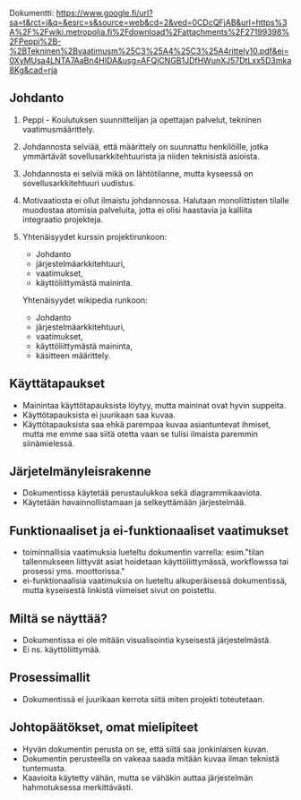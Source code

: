 Dokumentti: https://www.google.fi/url?sa=t&rct=j&q=&esrc=s&source=web&cd=2&ved=0CDcQFjAB&url=https%3A%2F%2Fwiki.metropolia.fi%2Fdownload%2Fattachments%2F27199398%2FPeppi%2B-%2BTekninen%2Bvaatimusm%25C3%25A4%25C3%25A4rittely10.pdf&ei=0XyMUsa4LNTA7AaBn4HIDA&usg=AFQjCNGB1JDfHWunXJ57DtLxx5D3mka8Kg&cad=rja

Johdanto
--------

1. Peppi - Koulutuksen suunnittelijan ja opettajan palvelut, tekninen vaatimusmäärittely.
2. Johdannosta selviää, että määrittely on suunnattu henkilöille, jotka ymmärtävät 
sovellusarkkitehtuurista ja niiden teknisistä asioista.
3. Johdannosta ei selviä mikä on lähtötilanne, mutta kyseessä on sovellusarkkitehtuuri uudistus.
4. Motivaatiosta ei ollut ilmaistu johdannossa. Halutaan monoliittisten tilalle muodostaa 
atomisia palveluita, jotta ei olisi haastavia ja kalliita integraatio projekteja.
5. Yhtenäisyydet kurssin projektirunkoon:
	* Johdanto 
	* järjestelmäarkkitehtuuri, 
	* vaatimukset,
	* käyttöliittymästä maininta.
	
	Yhtenäisyydet wikipedia runkoon:
	* Johdanto 
	* järjestelmäarkkitehtuuri, 
	* vaatimukset,
	* käyttöliittymästä maininta,
	* käsitteen määrittely.

Käyttätapaukset
---------------

* Mainintaa käyttötapauksista löytyy, mutta maininat ovat hyvin suppeita. 
* Käyttötapauksista ei juurikaan saa kuvaa. 
* Käyttötapauksista saa ehkä parempaa kuvaa asiantuntevat ihmiset, mutta me emme saa siitä otetta vaan 
se tulisi ilmaista paremmin siinämielessä.

Järjetelmänyleisrakenne
-----------------------

* Dokumentissa käytetää perustaulukkoa sekä diagrammikaaviota. 
* Käytetään havainnollistamaan ja selkeyttämään järjestelmää.

Funktionaaliset ja ei-funktionaaliset vaatimukset
-------------------------------------------------

* toiminnallisia vaatimuksia lueteltu dokumentin varrella: esim."tilan tallennukseen liittyvät 
asiat hoidetaan käyttöliittymässä, workflowssa tai prosessi yms. moottorissa."
* ei-funktionaalisia vaatimuksia on lueteltu alkuperäisessä dokumentissä, mutta kyseisestä linkistä viimeiset sivut on poistettu.

Miltä se näyttää?
-----------------

* Dokumentissa ei ole mitään visualisointia kyseisestä järjestelmästä.
* Ei ns. käyttöliittymää.

Prosessimallit
--------------

* Dokumentissä ei juurikaan kerrota siitä miten projekti toteutetaan.


Johtopäätökset, omat mielipiteet
--------------------------------

* Hyvän dokumentin perusta on se, että siitä saa jonkinlaisen kuvan.
* Dokumentin perusteella on vakeaa saada mitään kuvaa ilman teknistä tuntemusta.
* Kaavioita käytetty vähän, mutta se vähäkin auttaa järjestelmän hahmotuksessa merkittävästi.
